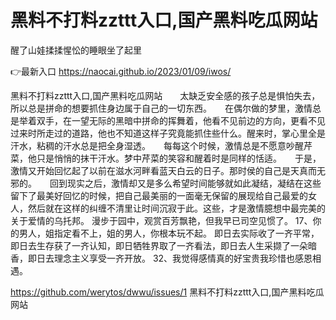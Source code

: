 # 黑料不打料zzttt入口,国产黑料吃瓜网站
醒了山娃揉揉惺忪的睡眼坐了起里

👉最新入口 https://naocai.github.io/2023/01/09/iwos/

黑料不打料zzttt入口,国产黑料吃瓜网站　　太缺乏安全感的孩子总是惧怕失去，所以总是拼命的想要抓住身边属于自己的一切东西。　　在偶尔做的梦里，激情总是举着双手，在一望无际的黑暗中拼命的挥舞着，他看不见前边的方向，更看不见过来时所走过的道路，他也不知道这样子究竟能抓住些什么。醒来时，掌心里全是汗水，粘稠的汗水总是把全身湿透。　　每每这个时候，激情总是不愿意吵醒芹菜，他只是悄悄的抹干汗水。梦中芹菜的笑容和醒着时是同样的恬适。　　于是，激情又开始回忆起了以前在滋水河畔看蓝天白云的日子。那时侯的自己是天真而无邪的。　　回到现实之后，激情却又是多么希望时间能够就如此凝结，凝结在这些留下了最美好回忆的时候，把自己最美丽的一面毫无保留的展现给自己最爱的女人，然后就在这样的纠缠不清里让时间沉寂于此。这些，才是激情臆想中最完美的关于爱情的乌托邦。
漫步于园中，观赏百芳飘艳，但我早已司空见惯了。
	17、你的男人，姐指定看不上，姐的男人，你根本玩不起。
即日去实际收了一齐平常，即日去生存获了一齐认知，即日牺牲界取了一齐看法，即日去人生采撷了一朵暗香，即日去理念主义享受一齐开放。
	32、我觉得感情真的好宝贵我珍惜也感恩相遇。

https://github.com/werytos/dwwu/issues/1
黑料不打料zzttt入口,国产黑料吃瓜网站
